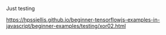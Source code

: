 



Just testing


https://hpssjellis.github.io/beginner-tensorflowjs-examples-in-javascript/beginner-examples/testing/xor02.html


